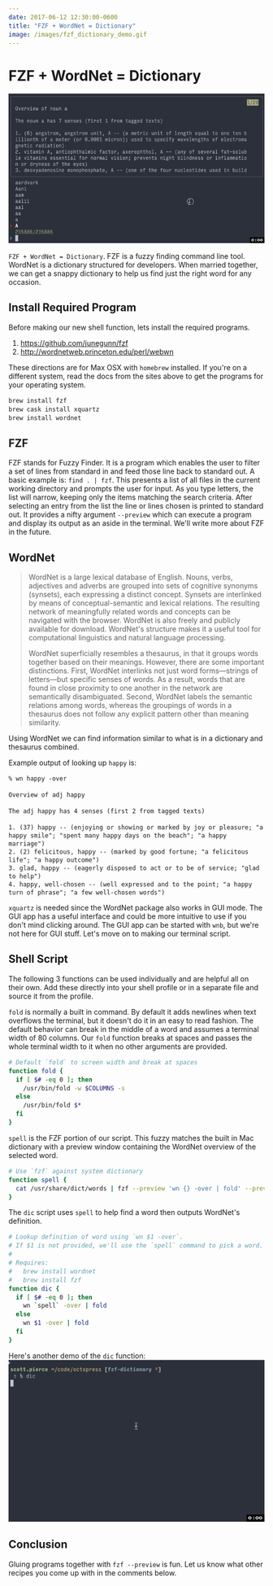 ```yaml
---
date: 2017-06-12 12:30:00-0600
title: "FZF + WordNet = Dictionary"
image: /images/fzf_dictionary_demo.gif
---
```

# FZF + WordNet = Dictionary

<img src="/images/fzf_dictionary_demo.gif" alt="FZF Dictionary" />

`FZF + WordNet = Dictionary`. FZF is a fuzzy finding command line tool. WordNet
is a dictionary structured for developers. When married together, we can get
a snappy dictionary to help us find just the right word for any occasion.

<!-- more -->

## Install Required Program
 
Before making our new shell function, lets install the required programs.

1. https://github.com/junegunn/fzf
2. http://wordnetweb.princeton.edu/perl/webwn

These directions are for Max OSX with `homebrew` installed. If you're on
a different system, read the docs from the sites above to get the programs for
your operating system.

```sh
brew install fzf
brew cask install xquartz
brew install wordnet
```

## FZF

FZF stands for Fuzzy Finder. It is a program which enables the user to filter
a set of lines from standard in and feed those line back to standard out.
A basic example is: `find . | fzf`. This presents a list of all files in the
current working directory and prompts the user for input. As you type letters, the
list will narrow, keeping only the items matching the search criteria. After
selecting an entry from the list the line or lines chosen is printed to standard
out. It provides a nifty argument `--preview` which can execute a program and
display its output as an aside in the terminal. We'll write more about FZF in the
future.


## WordNet

> WordNet is a large lexical database of English. Nouns, verbs, adjectives and
> adverbs are grouped into sets of cognitive synonyms (synsets), each expressing
> a distinct concept. Synsets are interlinked by means of conceptual-semantic
> and lexical relations. The resulting network of meaningfully related words and
> concepts can be navigated with the browser. WordNet is also freely and
> publicly available for download. WordNet's structure makes it a useful tool
> for computational linguistics and natural language processing.
> 
> WordNet superficially resembles a thesaurus, in that it groups words together
> based on their meanings. However, there are some important distinctions.
> First, WordNet interlinks not just word forms—strings of letters—but specific
> senses of words. As a result, words that are found in close proximity to one
> another in the network are semantically disambiguated. Second, WordNet labels
> the semantic relations among words, whereas the groupings of words in
> a thesaurus does not follow any explicit pattern other than meaning
> similarity.

Using WordNet we can find information similar to what is in a dictionary and
thesaurus combined.

Example output of looking up `happy` is:
```text
% wn happy -over

Overview of adj happy

The adj happy has 4 senses (first 2 from tagged texts)

1. (37) happy -- (enjoying or showing or marked by joy or pleasure; "a happy smile"; "spent many happy days on the beach"; "a happy marriage")
2. (2) felicitous, happy -- (marked by good fortune; "a felicitous life"; "a happy outcome")
3. glad, happy -- (eagerly disposed to act or to be of service; "glad to help")
4. happy, well-chosen -- (well expressed and to the point; "a happy turn of phrase"; "a few well-chosen words")
```

`xquartz` is needed since the WordNet package also works in GUI mode. The GUI
app has a useful interface and could be more intuitive to use if you don't mind
clicking around. The GUI app can be started with `wnb`, but we're not here for
GUI stuff. Let's move on to making our terminal script.


## Shell Script

The following 3 functions can be used individually and are helpful all on their
own. Add these directly into your shell profile or in a separate file and source
it from the profile.

`fold` is normally a built in command. By default it adds newlines when text
overflows the terminal, but it doesn't do it in an easy to read fashion. The
default behavior can break in the middle of a word and assumes a terminal width
of 80 columns. Our `fold` function breaks at spaces and passes the whole
terminal width to it when no other arguments are provided.

```sh
# Default `fold` to screen width and break at spaces
function fold {
  if [ $# -eq 0 ]; then
    /usr/bin/fold -w $COLUMNS -s
  else
    /usr/bin/fold $*
  fi
}
```

`spell` is the FZF portion of our script. This fuzzy matches the built in Mac
dictionary with a preview window containing the WordNet overview of the selected
word.

```sh
# Use `fzf` against system dictionary
function spell {
  cat /usr/share/dict/words | fzf --preview 'wn {} -over | fold' --preview-window=up:60%
}
```

The `dic` script uses `spell` to help find a word then outputs WordNet's
definition.

```sh
# Lookup definition of word using `wn $1 -over`.
# If $1 is not provided, we'll use the `spell` command to pick a word.
#
# Requires:
#   brew install wordnet
#   brew install fzf
function dic {
  if [ $# -eq 0 ]; then
    wn `spell` -over | fold
  else
    wn $1 -over | fold
  fi
}
```

Here's another demo of the `dic` function:
<img src="/images/fzf_dict_demo2.gif" alt='FZF Dictionary Demo 2' />

## Conclusion

Gluing programs together with `fzf --preview` is fun. Let us know what other
recipes you come up with in the comments below.
